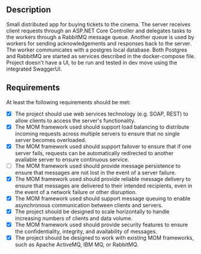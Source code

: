 ## Description 
Small distributed app for buying tickets to the cinema. The server receives client requests through an ASP.NET Core Controller and delegates tasks to the workers through a RabbitMQ message queue. Another queue is used by workers for sending acknowledgements and responses back to the server. The worker communicates with a postgres local database. Both Postgres and RabbitMQ are started as services described in the docker-compose file. Project doesn't have a UI, to be run and tested in dev move using the integrated SwaggerUI.

## Requirements
At least the following requirements should be met:
  - [x] The project should use web services technology (e.g. SOAP, REST) to allow clients to access the server's functionality.
  - [x] The MOM framework used should support load balancing to distribute incoming requests across multiple servers to ensure that no single server becomes overloaded.
  - [x] The MOM framework used should support failover to ensure that if one server fails, requests can be automatically redirected to another available server to ensure continuous service.
  - [ ] The MOM framework used should provide message persistence to ensure that messages are not lost in the event of a server failure.
  - [x] The MOM framework used should provide reliable message delivery to ensure that messages are delivered to their intended recipients, even in the event of a network failure or other disruption.
  - [x] The MOM framework used should support message queuing to enable asynchronous communication between clients and servers.
  - [x] The project should be designed to scale horizontally to handle increasing numbers of clients and data volume.
  - [x] The MOM framework used should provide security features to ensure the confidentiality, integrity, and availability of messages.
  - [x] The project should be designed to work with existing MOM frameworks, such as Apache ActiveMQ, IBM MQ, or RabbitMQ.
